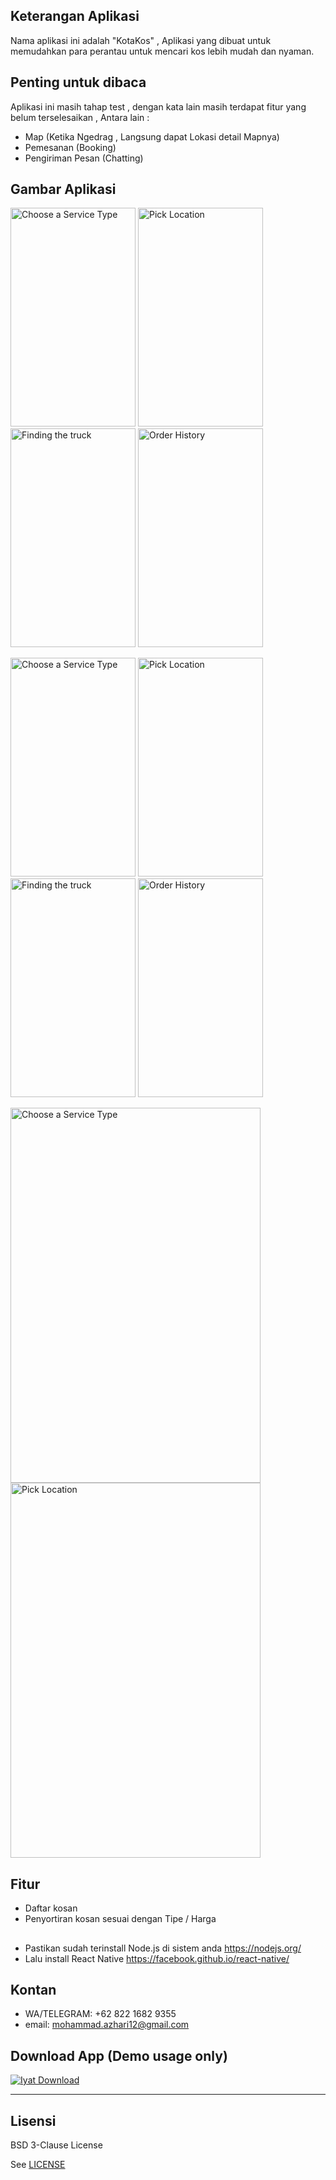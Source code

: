 ## Keterangan Aplikasi
Nama aplikasi ini adalah "KotaKos" , Aplikasi yang dibuat untuk memudahkan para perantau untuk mencari kos lebih mudah dan nyaman.
<br>

## Penting untuk dibaca
Aplikasi ini masih tahap test , dengan kata lain masih terdapat fitur yang belum terselesaikan , Antara lain : 
* Map (Ketika Ngedrag , Langsung dapat Lokasi detail Mapnya)
* Pemesanan (Booking) 
* Pengiriman Pesan (Chatting)

## Gambar Aplikasi
<p float="left">
  <img src="https://github.com/illusi03/projectRN/blob/master/Screenshots/Screenshot_2019-08-29-17-49-43.png" width="200" height="350" alt="Choose a Service Type"/>
  <img src="https://github.com/illusi03/projectRN/blob/master/Screenshots/Screenshot_2019-08-29-17-49-56.png" width="200" height="350" alt="Pick Location"/>
  <img src="https://github.com/illusi03/projectRN/blob/master/Screenshots/Screenshot_2019-08-29-17-50-03.png" width="200" height="350" alt="Finding the truck"/>
  <img src="https://github.com/illusi03/projectRN/blob/master/Screenshots/Screenshot_2019-08-29-17-50-07.png" width="200" height="350" alt="Order History"/>
</p>
<p float="left">
  <img src="https://github.com/illusi03/projectRN/blob/master/Screenshots/Screenshot_2019-08-29-17-50-16.png" width="200" height="350" alt="Choose a Service Type"/>
  <img src="https://github.com/illusi03/projectRN/blob/master/Screenshots/Screenshot_2019-08-29-17-50-23.png" width="200" height="350" alt="Pick Location"/>
  <img src="https://github.com/illusi03/projectRN/blob/master/Screenshots/Screenshot_2019-08-29-17-50-42.png" width="200" height="350" alt="Finding the truck"/>
  <img src="https://github.com/illusi03/projectRN/blob/master/Screenshots/Screenshot_2019-08-29-17-50-56.png" width="200" height="350" alt="Order History"/>
</p>
<p float="left">
  <img src="https://github.com/illusi03/projectRN/blob/master/Screenshots/Screenshot_2019-08-29-17-51-10.png" width="400" height="600" alt="Choose a Service Type"/>
  <img src="https://github.com/illusi03/projectRN/blob/master/Screenshots/Screenshot_2019-08-29-17-51-27.png" width="400" height="600" alt="Pick Location"/>
</p>


## Fitur 
* Daftar kosan
* Penyortiran kosan sesuai dengan Tipe / Harga

## 
* Pastikan sudah terinstall Node.js di sistem anda https://nodejs.org/
* Lalu install React Native https://facebook.github.io/react-native/

## Kontan 
* WA/TELEGRAM: +62 822 1682 9355
* email: mohammad.azhari12@gmail.com

## Download App (Demo usage only)
[![Iyat Download](https://i1.wp.com/apkmodsios.com/wp-content/uploads/2018/12/Download-Infinite-Design-3.4.10-Apk.png)](https://drive.google.com/open?id=1t0b_4cgUAi8m89a1_gttDyaBvxixh721)


----

## Lisensi

BSD 3-Clause License

See [LICENSE](LICENSE)
